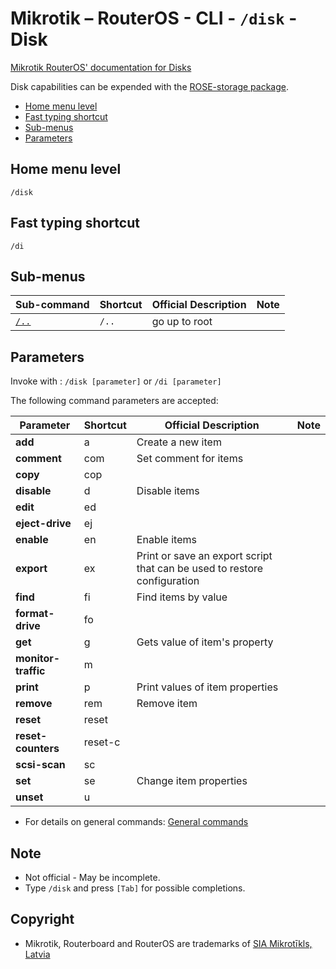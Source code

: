 # Mikrotik – RouterOS - CLI - `/disk` - Disk

[Mikrotik RouterOS' documentation for Disks](https://help.mikrotik.com/docs/display/ROS/Disks)

Disk capabilities can be expended with the [ROSE-storage package](https://help.mikrotik.com/docs/display/ROS/ROSE-storage).

- [Home menu level](#home-menu-level)
- [Fast typing shortcut](#fast-typing-shortcut)
- [Sub-menus](#sub-menus)
- [Parameters](#parameters)

## Home menu level

`/disk`

## Fast typing shortcut

`/di`

## Sub-menus

| **Sub-command** | **Shortcut** | **Official Description** | **Note** |
|---|---|---|---|
| [`/..`](root-level.md) | `/..` | go up to root |  |

## Parameters

Invoke with : `/disk [parameter]` or `/di [parameter]`

The following command parameters are accepted:

| **Parameter** | **Shortcut** | **Official Description** | **Note** |
|---|---|---|---|
| **add** | a | Create a new item |  |
| **comment** | com | Set comment for items |  |
| **copy** | cop |  |  |
| **disable** | d | Disable items |  |
| **edit** | ed |  |  |
| **eject-drive** | ej |  |  |  
| **enable** | en | Enable items |  |
| **export** | ex | Print or save an export script that can be used to restore configuration |  |
| **find** | fi | Find items by value |  |
| **format-drive** | fo |   |  |
| **get** | g |  Gets value of item's property |  |
| **monitor-traffic** | m |   |  |
| **print** | p | Print values of item properties |  |
| **remove** | rem | Remove item |  |
| **reset** | reset |   |  |
| **reset-counters** | reset-c | |  |  
| **scsi-scan** | sc |   |  |
| **set** | se |  Change item properties |  |
| **unset** | u |   |  |

- For details on general commands: [General commands](general-commands.md)

## Note
- Not official - May be incomplete.
- Type `/disk` and press `[Tab]` for possible completions. 

## Copyright
- Mikrotik, Routerboard and RouterOS are trademarks of [SIA Mikrotīkls, Latvia](https://www.mikrotik.com)


